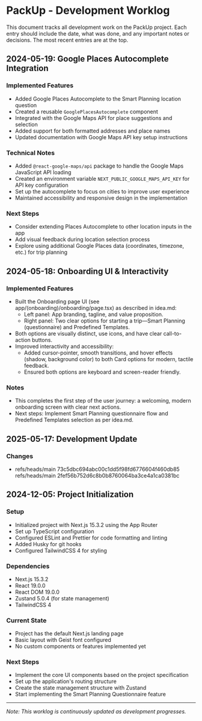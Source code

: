 # PackUp - Development Worklog

This document tracks all development work on the PackUp project. Each entry should include the date, what was done, and any important notes or decisions. The most recent entries are at the top.

## 2024-05-19: Google Places Autocomplete Integration

### Implemented Features

- Added Google Places Autocomplete to the Smart Planning location question
- Created a reusable `GooglePlacesAutocomplete` component
- Integrated with the Google Maps API for place suggestions and selection
- Added support for both formatted addresses and place names
- Updated documentation with Google Maps API key setup instructions

### Technical Notes

- Added `@react-google-maps/api` package to handle the Google Maps JavaScript API loading
- Created an environment variable `NEXT_PUBLIC_GOOGLE_MAPS_API_KEY` for API key configuration
- Set up the autocomplete to focus on cities to improve user experience
- Maintained accessibility and responsive design in the implementation

### Next Steps

- Consider extending Places Autocomplete to other location inputs in the app
- Add visual feedback during location selection process
- Explore using additional Google Places data (coordinates, timezone, etc.) for trip planning

## 2024-05-18: Onboarding UI & Interactivity

### Implemented Features

- Built the Onboarding page UI (see app/(onboarding)/onboarding/page.tsx) as described in idea.md:
  - Left panel: App branding, tagline, and value proposition.
  - Right panel: Two clear options for starting a trip—Smart Planning (questionnaire) and Predefined Templates.
- Both options are visually distinct, use icons, and have clear call-to-action buttons.
- Improved interactivity and accessibility:
  - Added cursor-pointer, smooth transitions, and hover effects (shadow, background color) to both Card options for modern, tactile feedback.
  - Ensured both options are keyboard and screen-reader friendly.

### Notes

- This completes the first step of the user journey: a welcoming, modern onboarding screen with clear next actions.
- Next steps: Implement Smart Planning questionnaire flow and Predefined Templates selection as per idea.md.

## 2025-05-17: Development Update

### Changes

- refs/heads/main 73c5dbc694abc00c1dd5f98fd6776604f460db85 refs/heads/main 2fef56b752d6c8b0b8760064ba3ce4a1ca0381bc

## 2024-12-05: Project Initialization

### Setup

- Initialized project with Next.js 15.3.2 using the App Router
- Set up TypeScript configuration
- Configured ESLint and Prettier for code formatting and linting
- Added Husky for git hooks
- Configured TailwindCSS 4 for styling

### Dependencies

- Next.js 15.3.2
- React 19.0.0
- React DOM 19.0.0
- Zustand 5.0.4 (for state management)
- TailwindCSS 4

### Current State

- Project has the default Next.js landing page
- Basic layout with Geist font configured
- No custom components or features implemented yet

### Next Steps

- Implement the core UI components based on the project specification
- Set up the application's routing structure
- Create the state management structure with Zustand
- Start implementing the Smart Planning Questionnaire feature

---

_Note: This worklog is continuously updated as development progresses._
